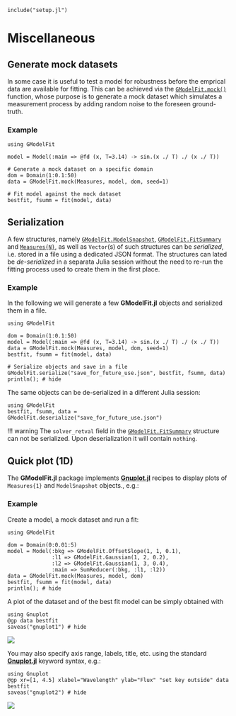```@setup abc
include("setup.jl")
```

# Miscellaneous

## Generate mock datasets

In some case it is useful to test a model for robustness before the emprical data are available for fitting.  This can be achieved via the [`GModelFit.mock()`](@ref) function, whose purpose is to generate a mock dataset which simulates a measurement process by adding random noise to the foreseen ground-truth.

### Example

```@example abc
using GModelFit

model = Model(:main => @fd (x, T=3.14) -> sin.(x ./ T) ./ (x ./ T))

# Generate a mock dataset on a specific domain
dom = Domain(1:0.1:50)
data = GModelFit.mock(Measures, model, dom, seed=1)

# Fit model against the mock dataset
bestfit, fsumm = fit(model, data)
```



## Serialization

A few structures, namely [`GModelFit.ModelSnapshot`](@ref), [`GModelFit.FitSummary`](@ref) and [`Measures{N}`](@ref), as well as `Vector`(s) of such structures can be *serialized*, i.e. stored in a file using a dedicated JSON format.  The structures can lated be *de-serialized* in a separata Julia session without the need to re-run the fitting process used to create them in the first place.

### Example

In the following we will generate a few **GModelFit.jl** objects and serialized them in a file.
```@example abc
using GModelFit

dom = Domain(1:0.1:50)
model = Model(:main => @fd (x, T=3.14) -> sin.(x ./ T) ./ (x ./ T))
data = GModelFit.mock(Measures, model, dom, seed=1)
bestfit, fsumm = fit(model, data)

# Serialize objects and save in a file
GModelFit.serialize("save_for_future_use.json", bestfit, fsumm, data)
println(); # hide
```

The same objects can be de-serialized in a different Julia session:
```@example abc
using GModelFit
bestfit, fsumm, data = GModelFit.deserialize("save_for_future_use.json")
```

!!! warning
    The `solver_retval` field in the [`GModelFit.FitSummary`](@ref) structure can not be serialized.  Upon deserialization it will contain `nothing`.


## Quick plot (1D)

The **GModelFit.jl** package implements [**Gnuplot.jl**](https://github.com/gcalderone/Gnuplot.jl/) recipes to display plots of `Measures{1}` and `ModelSnapshot` objects., e.g.:

### Example

Create a model, a mock dataset and run a fit:
```@example abc
using GModelFit

dom = Domain(0:0.01:5)
model = Model(:bkg => GModelFit.OffsetSlope(1, 1, 0.1),
              :l1 => GModelFit.Gaussian(1, 2, 0.2),
              :l2 => GModelFit.Gaussian(1, 3, 0.4),
              :main => SumReducer(:bkg, :l1, :l2))
data = GModelFit.mock(Measures, model, dom)
bestfit, fsumm = fit(model, data)
println(); # hide
```

A plot of the dataset and of the best fit model can be simply obtained with
```@example abc
using Gnuplot
@gp data bestfit
saveas("gnuplot1") # hide
```
![](assets/gnuplot1.png)

You may also specify axis range, labels, title, etc. using the standard [**Gnuplot.jl**](https://github.com/gcalderone/Gnuplot.jl/) keyword syntax, e.g.:

```@example abc
using Gnuplot
@gp xr=[1, 4.5] xlabel="Wavelength" ylab="Flux" "set key outside" data bestfit
saveas("gnuplot2") # hide
```
![](assets/gnuplot2.png)

